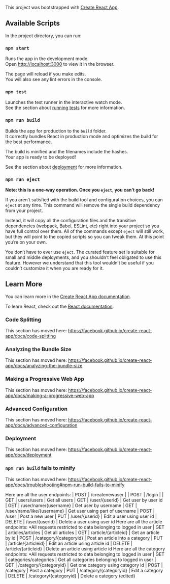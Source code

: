 This project was bootstrapped with [Create React App](https://github.com/facebook/create-react-app).

## Available Scripts

In the project directory, you can run:

### `npm start`

Runs the app in the development mode.<br />
Open [http://localhost:3000](http://localhost:3000) to view it in the browser.

The page will reload if you make edits.<br />
You will also see any lint errors in the console.

### `npm test`

Launches the test runner in the interactive watch mode.<br />
See the section about [running tests](https://facebook.github.io/create-react-app/docs/running-tests) for more information.

### `npm run build`

Builds the app for production to the `build` folder.<br />
It correctly bundles React in production mode and optimizes the build for the best performance.

The build is minified and the filenames include the hashes.<br />
Your app is ready to be deployed!

See the section about [deployment](https://facebook.github.io/create-react-app/docs/deployment) for more information.

### `npm run eject`

**Note: this is a one-way operation. Once you `eject`, you can’t go back!**

If you aren’t satisfied with the build tool and configuration choices, you can `eject` at any time. This command will remove the single build dependency from your project.

Instead, it will copy all the configuration files and the transitive dependencies (webpack, Babel, ESLint, etc) right into your project so you have full control over them. All of the commands except `eject` will still work, but they will point to the copied scripts so you can tweak them. At this point you’re on your own.

You don’t have to ever use `eject`. The curated feature set is suitable for small and middle deployments, and you shouldn’t feel obligated to use this feature. However we understand that this tool wouldn’t be useful if you couldn’t customize it when you are ready for it.

## Learn More

You can learn more in the [Create React App documentation](https://facebook.github.io/create-react-app/docs/getting-started).

To learn React, check out the [React documentation](https://reactjs.org/).

### Code Splitting

This section has moved here: https://facebook.github.io/create-react-app/docs/code-splitting

### Analyzing the Bundle Size

This section has moved here: https://facebook.github.io/create-react-app/docs/analyzing-the-bundle-size

### Making a Progressive Web App

This section has moved here: https://facebook.github.io/create-react-app/docs/making-a-progressive-web-app

### Advanced Configuration

This section has moved here: https://facebook.github.io/create-react-app/docs/advanced-configuration

### Deployment

This section has moved here: https://facebook.github.io/create-react-app/docs/deployment

### `npm run build` fails to minify

This section has moved here: https://facebook.github.io/create-react-app/docs/troubleshooting#npm-run-build-fails-to-minify



Here are all the user endpoints:
| POST   | /createnewuser   |
| POST   |  /login      |
| GET    | users/users          | Get all users
| GET    | /user/{userid}      | Get user by user id
| GET    | /user/name/{username} | Get user by username
| GET    | /user/name/like/{username} | Get user using part of username
| POST   | /user | Post a new user
| PUT    | /user/{userid}      | Edit a user using user id
| DELETE | /user/{userid}      | Delete a user using user id
Here are all the article endpoints:
*All requests restricted to data belonging to logged in user
| GET    | articles/articles          | Get all articles
| GET    | /article/{articleid}      | Get an article by id
| POST   | /category/{categoryid} | Post an article into a category
| PUT    | /article/{articleid}      | Edit an article using  article id
| DELETE | /article/{articleid}      | Delete an article using article id
Here are all the category endpoints:
*All requests restricted to data belonging to logged in user
| GET    | categories/categories          | Get all categories belonging to logged in user
| GET    | /category/{categoryid}      | Get one category using category id
| POST   | /category | Post a category
| PUT    | /category/{categoryid}      | Edit a category
| DELETE | /category/{categoryid}      | Delete a category (edited) 